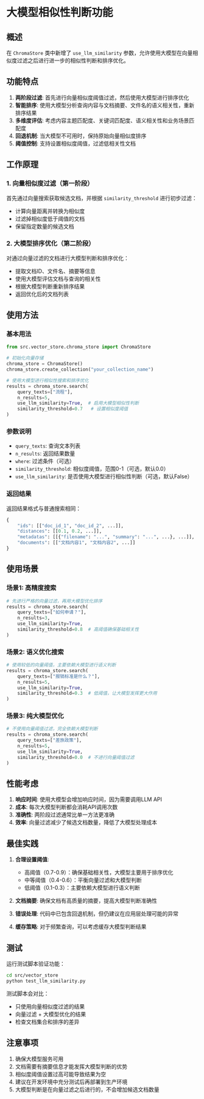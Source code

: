 # 大模型相似性判断功能

## 概述

在 `ChromaStore` 类中新增了 `use_llm_similarity` 参数，允许使用大模型在向量相似度过滤之后进行进一步的相似性判断和排序优化。

## 功能特点

1. **两阶段过滤**: 首先进行向量相似度阈值过滤，然后使用大模型进行排序优化
2. **智能排序**: 使用大模型分析查询内容与文档摘要、文件名的语义相关性，重新排序结果
3. **多维度评估**: 考虑内容主题匹配度、关键词匹配度、语义相关性和业务场景匹配度
4. **回退机制**: 当大模型不可用时，保持原始向量相似度排序
5. **阈值控制**: 支持设置相似度阈值，过滤低相关性文档

## 工作原理

### 1. 向量相似度过滤（第一阶段）
首先通过向量搜索获取候选文档，并根据 `similarity_threshold` 进行初步过滤：
- 计算向量距离并转换为相似度
- 过滤掉相似度低于阈值的文档
- 保留指定数量的候选文档

### 2. 大模型排序优化（第二阶段）
对通过向量过滤的文档进行大模型判断和排序优化：
- 提取文档ID、文件名、摘要等信息
- 使用大模型评估文档与查询的相关性
- 根据大模型判断重新排序结果
- 返回优化后的文档列表

## 使用方法

### 基本用法

```python
from src.vector_store.chroma_store import ChromaStore

# 初始化向量存储
chroma_store = ChromaStore()
chroma_store.create_collection("your_collection_name")

# 使用大模型进行相似性搜索和排序优化
results = chroma_store.search(
    query_texts=["流程"],
    n_results=5,
    use_llm_similarity=True,  # 启用大模型相似性判断
    similarity_threshold=0.7   # 设置相似度阈值
)
```

### 参数说明

- `query_texts`: 查询文本列表
- `n_results`: 返回结果数量
- `where`: 过滤条件（可选）
- `similarity_threshold`: 相似度阈值，范围0-1（可选，默认0.0）
- `use_llm_similarity`: 是否使用大模型进行相似性判断（可选，默认False）

### 返回结果

返回结果格式与普通搜索相同：

```python
{
    "ids": [["doc_id_1", "doc_id_2", ...]],
    "distances": [[0.1, 0.2, ...]],
    "metadatas": [[{"filename": "...", "summary": "...", ...}, ...]],
    "documents": [["文档内容1", "文档内容2", ...]]
}
```

## 使用场景

### 场景1: 高精度搜索
```python
# 先进行严格的向量过滤，再用大模型优化排序
results = chroma_store.search(
    query_texts=["如何申请？"],
    n_results=3,
    use_llm_similarity=True,
    similarity_threshold=0.8  # 高阈值确保基础相关性
)
```

### 场景2: 语义优化搜索
```python
# 使用较低的向量阈值，主要依赖大模型进行语义判断
results = chroma_store.search(
    query_texts=["报销标准是什么？"],
    n_results=5,
    use_llm_similarity=True,
    similarity_threshold=0.3  # 低阈值，让大模型发挥更大作用
)
```

### 场景3: 纯大模型优化
```python
# 不使用向量阈值过滤，完全依赖大模型判断
results = chroma_store.search(
    query_texts=["差旅政策"],
    n_results=5,
    use_llm_similarity=True,
    similarity_threshold=0.0  # 不进行向量阈值过滤
)
```

## 性能考虑

1. **响应时间**: 使用大模型会增加响应时间，因为需要调用LLM API
2. **成本**: 每次大模型判断都会消耗API调用次数
3. **准确性**: 两阶段过滤通常比单一方法更准确
4. **效率**: 向量过滤减少了候选文档数量，降低了大模型处理成本

## 最佳实践

1. **合理设置阈值**: 
   - 高阈值（0.7-0.9）：确保基础相关性，大模型主要用于排序优化
   - 中等阈值（0.4-0.6）：平衡向量过滤和大模型判断
   - 低阈值（0.1-0.3）：主要依赖大模型进行语义判断

2. **文档摘要**: 确保文档有高质量的摘要，提高大模型判断准确性

3. **错误处理**: 代码中已包含回退机制，但仍建议在应用层处理可能的异常

4. **缓存策略**: 对于频繁查询，可以考虑缓存大模型判断结果

## 测试

运行测试脚本验证功能：

```bash
cd src/vector_store
python test_llm_similarity.py
```

测试脚本会对比：
- 只使用向量相似度过滤的结果
- 向量过滤 + 大模型优化的结果
- 检查文档集合和排序的差异

## 注意事项

1. 确保大模型服务可用
2. 文档需要有摘要信息才能发挥大模型判断的优势
3. 相似度阈值设置过高可能导致结果为空
4. 建议在开发环境中充分测试后再部署到生产环境
5. 大模型判断是在向量过滤之后进行的，不会增加候选文档数量 